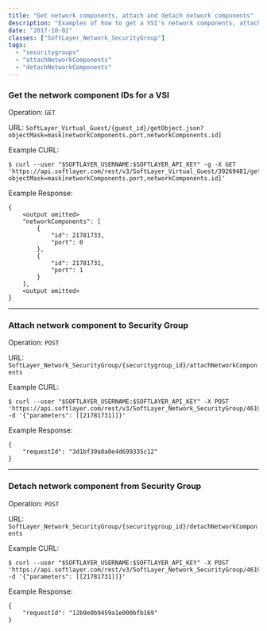 ```yaml
---
title: "Get network components, attach and detach network components"
description: "Examples of how to get a VSI's network components, attach network components to and detach network components from Security Groups."
date: "2017-10-02"
classes: ["SoftLayer_Network_SecurityGroup"]
tags:
  - "securitygroups"
  - "attachNetworkComponents"
  - "detachNetworkComponents"
---
```


### Get the network component IDs for a VSI

Operation: `GET`

URL: `SoftLayer_Virtual_Guest/{guest_id}/getObject.json?objectMask=mask[networkComponents.port,networkComponents.id]`

Example CURL:
```
$ curl --user "$SOFTLAYER_USERNAME:$SOFTLAYER_API_KEY" -g -X GET 'https://api.softlayer.com/rest/v3/SoftLayer_Virtual_Guest/39269481/getObject.json?objectMask=mask[networkComponents.port,networkComponents.id]'
```
Example Response:
```
{
    <output omitted>
    "networkComponents": [
        {
            "id": 21781733,
            "port": 0
        },
        {
            "id": 21781731,
            "port": 1
        }
    ],
    <output omitted>
}
```
---

### Attach network component to Security Group

Operation: `POST`

URL: `SoftLayer_Network_SecurityGroup/{securitygroup_id}/attachNetworkComponents`

Example CURL:
```
$ curl --user "$SOFTLAYER_USERNAME:$SOFTLAYER_API_KEY" -X POST 'https://api.softlayer.com/rest/v3/SoftLayer_Network_SecurityGroup/461903/attachNetworkComponents' -d '{"parameters": [[21781731]]}'
```

Example Response:
```
{
    "requestId": "3d1bf39a0a0e4d699335c12"
}
```
---

### Detach network component from Security Group

Operation: `POST`

URL: `SoftLayer_Network_SecurityGroup/{securitygroup_id}/detachNetworkComponents`

Example CURL:
```
$ curl --user "$SOFTLAYER_USERNAME:$SOFTLAYER_API_KEY" -X POST 'https://api.softlayer.com/rest/v3/SoftLayer_Network_SecurityGroup/461903/detachNetworkComponents' -d '{"parameters": [[21781731]]}'
```

Example Response:
```
{
    "requestId": "12b9e0b9459a1e000bfb169"
}
```
